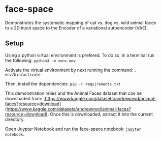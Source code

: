 # face-space
Demonstrates the systematic mapping of cat vs. dog vs. wild animal faces to a 2D input space to the Encoder of a variational autoencoder (VAE).

## Setup

Using a python virtual environment is prefered. To do so, in a terminal run the following: `python3 -m venv env`

Activate the virtual environment by next running the command: `. env/bin/activate`

Then, install the dependencies: `pip -r requirements.txt`

This demonstration relies and the Animal Faces dataset that can be downloaded from: [https://www.kaggle.com/datasets/andrewmvd/animal-faces?resource=download](https://www.kaggle.com/datasets/andrewmvd/animal-faces?resource=download). Once this is downloaded, extract it into the current directory.

Open Juypter Notebook and run the face-space notebook: `jupyter notebook`.
